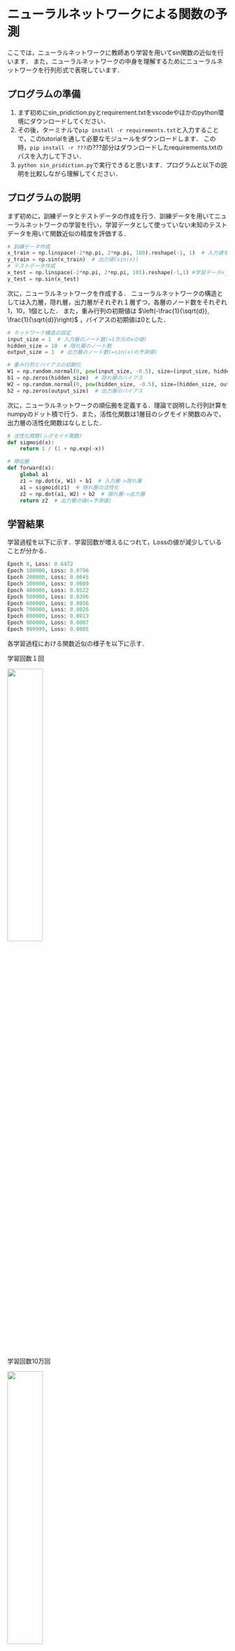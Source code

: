 # ニューラルネットワークによる関数の予測

ここでは，ニューラルネットワークに教師あり学習を用いてsin関数の近似を行います．
また，ニューラルネットワークの中身を理解するためにニューラルネットワークを行列形式で表現しています．

## プログラムの準備
1. まず初めにsin_pridiction.pyとrequirement.txtをvscodeやほかのpython環境にダウンロードしてください．
2. その後，ターミナルで`pip install -r requirements.txt`と入力することで，このtutorialを通して必要なモジュールをダウンロードします．
この時，`pip install -r ???`の???部分はダウンロードしたrequirements.txtのパスを入力して下さい．
4. `python sin_pridiction.py`で実行できると思います．プログラムと以下の説明を比較しながら理解してください．

## プログラムの説明
まず初めに，訓練データとテストデータの作成を行う．訓練データを用いてニューラルネットワークの学習を行い，学習データとして使っていない未知のテストデータを用いて関数近似の精度を評価する．

```python
# 訓練データ作成
x_train = np.linspace(-2*np.pi, 2*np.pi, 100).reshape(-1, 1)  # 入力値を(100, 1)の形状に変更
y_train = np.sin(x_train)  # 出力値(sin(x))
# テストデータ作成
x_test = np.linspace(-2*np.pi, 2*np.pi, 101).reshape(-1,1) #学習データx_trainとは異なる値をテストデータとして定める
y_test = np.sin(x_test)
```

次に，ニューラルネットワークを作成する．
ニューラルネットワークの構造としては入力層，隠れ層，出力層がそれぞれ１層ずつ，各層のノード数をそれぞれ1，10，1個とした．
また，重み行列の初期値は $\left(-\frac{1}{\sqrt{d}}, \frac{1}{\sqrt{d}}\right)$ ，バイアスの初期値は0とした．
```python
# ネットワーク構造の設定
input_size = 1  # 入力層のノード数(=1次元のxの値)
hidden_size = 10  # 隠れ層のノード数
output_size = 1  # 出力層のノード数(=sin(x)の予測値)

# 重み行列とバイアスの初期化
W1 = np.random.normal(0, pow(input_size, -0.5), size=(input_size, hidden_size))  # 入力->隠れ層の重み
b1 = np.zeros(hidden_size)  # 隠れ層のバイアス
W2 = np.random.normal(0, pow(hidden_size, -0.5), size=(hidden_size, output_size))  # 隠れ->出力層の重み  
b2 = np.zeros(output_size)  # 出力層のバイアス
```

次に，ニューラルネットワークの順伝搬を定義する．理論で説明した行列計算をnumpyのドット積で行う．また，活性化関数は1層目のシグモイド関数のみで，出力層の活性化関数はなしとした．
```python
# 活性化関数(シグモイド関数)
def sigmoid(x):
    return 1 / (1 + np.exp(-x))

# 順伝搬
def forward(x):
    global a1
    z1 = np.dot(x, W1) + b1  # 入力層->隠れ層
    a1 = sigmoid(z1)  # 隠れ層の活性化
    z2 = np.dot(a1, W2) + b2  # 隠れ層->出力層
    return z2  # 出力層の値(=予測値)
```



## 学習結果
学習過程を以下に示す．学習回数が増えるにつれて，Lossの値が減少していることが分かる．
```python
Epoch 0, Loss: 0.6472
Epoch 100000, Loss: 0.0796
Epoch 200000, Loss: 0.0645
Epoch 300000, Loss: 0.0609
Epoch 400000, Loss: 0.0522
Epoch 500000, Loss: 0.0396
Epoch 600000, Loss: 0.0056
Epoch 700000, Loss: 0.0026
Epoch 800000, Loss: 0.0013
Epoch 900000, Loss: 0.0007
Epoch 999999, Loss: 0.0005
```
各学習過程における関数近似の様子を以下に示す．

学習回数１回

<img src="https://github.com/SolidMechanicsGroup/ML_Tutorial_2024/assets/130419605/351ec4b8-d968-484d-944d-ca564b77523e" width="40%">

学習回数10万回

<img src="https://github.com/SolidMechanicsGroup/ML_Tutorial_2024/assets/130419605/43bf8597-a4a6-49f1-a006-1f80e8b052e3" width="40%">

学習回数100万回

<img src="https://github.com/SolidMechanicsGroup/ML_Tutorial_2024/assets/130419605/0cbab061-e610-4710-b013-3d0ae8627188" width="40%">



